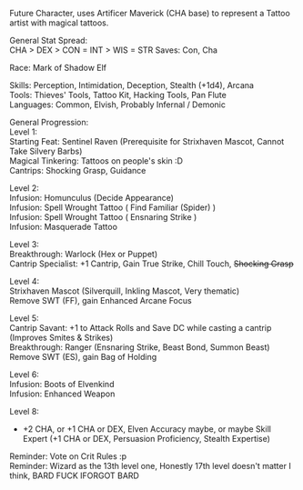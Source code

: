 Future Character, uses Artificer Maverick (CHA base) to represent a Tattoo artist with magical tattoos.

General Stat Spread: \
CHA > DEX > CON = INT > WIS = STR
Saves: Con, Cha

Race: Mark of Shadow Elf

Skills: Perception, Intimidation, Deception, Stealth (+1d4), Arcana \
Tools: Thieves' Tools, Tattoo Kit, Hacking Tools, Pan Flute \
Languages: Common, Elvish, Probably Infernal / Demonic 

General Progression: \
Level 1: \
Starting Feat: Sentinel Raven (Prerequisite for Strixhaven Mascot, Cannot Take Silvery Barbs) \
Magical Tinkering: Tattoos on people's skin :D \
Cantrips: Shocking Grasp, Guidance 

Level 2: \
Infusion: Homunculus (Decide Appearance) \
Infusion: Spell Wrought Tattoo ( Find Familiar (Spider) ) \
Infusion: Spell Wrought Tattoo ( Ensnaring Strike ) \
Infusion: Masquerade Tattoo

Level 3: \
Breakthrough: Warlock (Hex or Puppet) \
Cantrip Specialist: +1 Cantrip, Gain True Strike, Chill Touch, ~~Shocking Grasp~~

Level 4: \
Strixhaven Mascot (Silverquill, Inkling Mascot, Very thematic) \
Remove SWT (FF), gain Enhanced Arcane Focus

Level 5: \
Cantrip Savant: +1 to Attack Rolls and Save DC while casting a cantrip (Improves Smites & Strikes) \
Breakthrough: Ranger (Ensnaring Strike, Beast Bond, Summon Beast) \
Remove SWT (ES), gain Bag of Holding

Level 6: \
Infusion: Boots of Elvenkind \
Infusion: Enhanced Weapon

Level 8: 
- +2 CHA, or +1 CHA or DEX, Elven Accuracy maybe, or maybe Skill Expert (+1 CHA or DEX, Persuasion Proficiency, Stealth Expertise)

Reminder: Vote on Crit Rules :p \
Reminder: Wizard as the 13th level one, Honestly 17th level doesn't matter I think, BARD FUCK IFORGOT BARD
